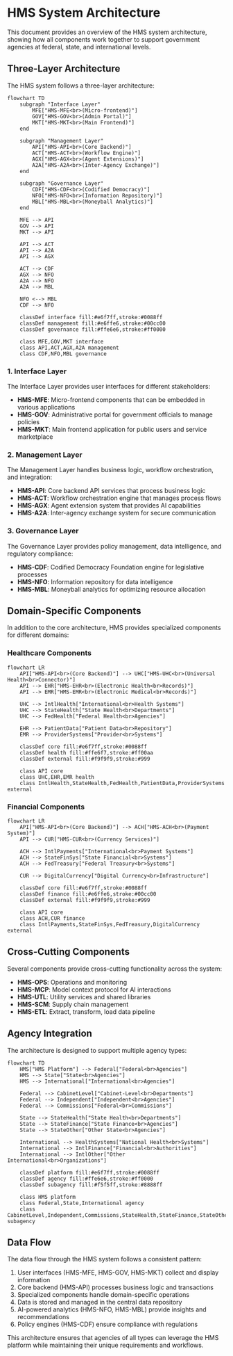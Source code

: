 # HMS System Architecture

This document provides an overview of the HMS system architecture, showing how all components work together to support government agencies at federal, state, and international levels.

## Three-Layer Architecture

The HMS system follows a three-layer architecture:

```mermaid
flowchart TD
    subgraph "Interface Layer"
        MFE["HMS-MFE<br>(Micro-frontend)"]
        GOV["HMS-GOV<br>(Admin Portal)"]
        MKT["HMS-MKT<br>(Main Frontend)"]
    end
    
    subgraph "Management Layer"
        API["HMS-API<br>(Core Backend)"]
        ACT["HMS-ACT<br>(Workflow Engine)"]
        AGX["HMS-AGX<br>(Agent Extensions)"]
        A2A["HMS-A2A<br>(Inter-Agency Exchange)"]
    end
    
    subgraph "Governance Layer"
        CDF["HMS-CDF<br>(Codified Democracy)"]
        NFO["HMS-NFO<br>(Information Repository)"]
        MBL["HMS-MBL<br>(Moneyball Analytics)"]
    end

    MFE --> API
    GOV --> API
    MKT --> API
    
    API --> ACT
    API --> A2A
    API --> AGX
    
    ACT --> CDF
    AGX --> NFO
    A2A --> NFO
    A2A --> MBL
    
    NFO <--> MBL
    CDF --> NFO
    
    classDef interface fill:#e6f7ff,stroke:#0088ff
    classDef management fill:#e6ffe6,stroke:#00cc00
    classDef governance fill:#ffe6e6,stroke:#ff0000
    
    class MFE,GOV,MKT interface
    class API,ACT,AGX,A2A management
    class CDF,NFO,MBL governance
```

### 1. Interface Layer
The Interface Layer provides user interfaces for different stakeholders:

- **HMS-MFE**: Micro-frontend components that can be embedded in various applications
- **HMS-GOV**: Administrative portal for government officials to manage policies
- **HMS-MKT**: Main frontend application for public users and service marketplace

### 2. Management Layer
The Management Layer handles business logic, workflow orchestration, and integration:

- **HMS-API**: Core backend API services that process business logic
- **HMS-ACT**: Workflow orchestration engine that manages process flows
- **HMS-AGX**: Agent extension system that provides AI capabilities
- **HMS-A2A**: Inter-agency exchange system for secure communication

### 3. Governance Layer
The Governance Layer provides policy management, data intelligence, and regulatory compliance:

- **HMS-CDF**: Codified Democracy Foundation engine for legislative processes
- **HMS-NFO**: Information repository for data intelligence
- **HMS-MBL**: Moneyball analytics for optimizing resource allocation

## Domain-Specific Components

In addition to the core architecture, HMS provides specialized components for different domains:

### Healthcare Components

```mermaid
flowchart LR
    API["HMS-API<br>(Core Backend)"] --> UHC["HMS-UHC<br>(Universal Health<br>Connector)"]
    API --> EHR["HMS-EHR<br>(Electronic Health<br>Records)"]
    API --> EMR["HMS-EMR<br>(Electronic Medical<br>Records)"]
    
    UHC --> IntlHealth["International<br>Health Systems"]
    UHC --> StateHealth["State Health<br>Departments"]
    UHC --> FedHealth["Federal Health<br>Agencies"]
    
    EHR --> PatientData["Patient Data<br>Repository"]
    EMR --> ProviderSystems["Provider<br>Systems"]
    
    classDef core fill:#e6f7ff,stroke:#0088ff
    classDef health fill:#ffe6f7,stroke:#ff00aa
    classDef external fill:#f9f9f9,stroke:#999
    
    class API core
    class UHC,EHR,EMR health
    class IntlHealth,StateHealth,FedHealth,PatientData,ProviderSystems external
```

### Financial Components

```mermaid
flowchart LR
    API["HMS-API<br>(Core Backend)"] --> ACH["HMS-ACH<br>(Payment System)"]
    API --> CUR["HMS-CUR<br>(Currency Services)"]
    
    ACH --> IntlPayments["International<br>Payment Systems"]
    ACH --> StateFinSys["State Financial<br>Systems"]
    ACH --> FedTreasury["Federal Treasury<br>Systems"]
    
    CUR --> DigitalCurrency["Digital Currency<br>Infrastructure"]
    
    classDef core fill:#e6f7ff,stroke:#0088ff
    classDef finance fill:#e6ffe6,stroke:#00cc00
    classDef external fill:#f9f9f9,stroke:#999
    
    class API core
    class ACH,CUR finance
    class IntlPayments,StateFinSys,FedTreasury,DigitalCurrency external
```

## Cross-Cutting Components

Several components provide cross-cutting functionality across the system:

- **HMS-OPS**: Operations and monitoring
- **HMS-MCP**: Model context protocol for AI interactions
- **HMS-UTL**: Utility services and shared libraries
- **HMS-SCM**: Supply chain management
- **HMS-ETL**: Extract, transform, load data pipeline

## Agency Integration

The architecture is designed to support multiple agency types:

```mermaid
flowchart TD
    HMS["HMS Platform"] --> Federal["Federal<br>Agencies"]
    HMS --> State["State<br>Agencies"]
    HMS --> International["International<br>Agencies"]
    
    Federal --> CabinetLevel["Cabinet-Level<br>Departments"]
    Federal --> Independent["Independent<br>Agencies"]
    Federal --> Commissions["Federal<br>Commissions"]
    
    State --> StateHealth["State Health<br>Departments"]
    State --> StateFinance["State Finance<br>Agencies"]
    State --> StateOther["Other State<br>Agencies"]
    
    International --> HealthSystems["National Health<br>Systems"]
    International --> IntlFinance["Financial<br>Authorities"]
    International --> IntlOther["Other International<br>Organizations"]
    
    classDef platform fill:#e6f7ff,stroke:#0088ff
    classDef agency fill:#ffe6e6,stroke:#ff0000
    classDef subagency fill:#f5f5ff,stroke:#8888ff
    
    class HMS platform
    class Federal,State,International agency
    class CabinetLevel,Independent,Commissions,StateHealth,StateFinance,StateOther,HealthSystems,IntlFinance,IntlOther subagency
```

## Data Flow

The data flow through the HMS system follows a consistent pattern:

1. User interfaces (HMS-MFE, HMS-GOV, HMS-MKT) collect and display information
2. Core backend (HMS-API) processes business logic and transactions
3. Specialized components handle domain-specific operations
4. Data is stored and managed in the central data repository
5. AI-powered analytics (HMS-NFO, HMS-MBL) provide insights and recommendations
6. Policy engines (HMS-CDF) ensure compliance with regulations

This architecture ensures that agencies of all types can leverage the HMS platform while maintaining their unique requirements and workflows.